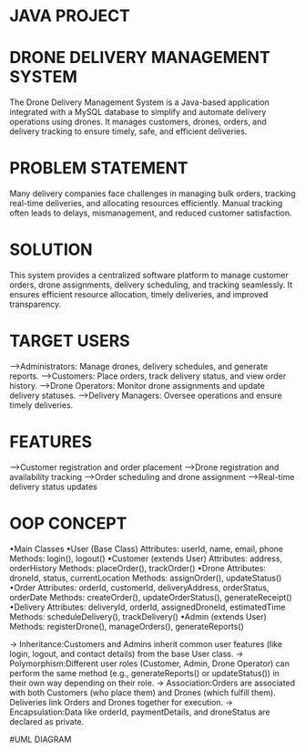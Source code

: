 # JAVA PROJECT

# DRONE DELIVERY MANAGEMENT SYSTEM
  The Drone Delivery Management System is a Java-based application integrated with a MySQL database to simplify and automate delivery operations using drones. It manages customers, drones, orders, and delivery         tracking to ensure timely, safe, and efficient deliveries.

# PROBLEM STATEMENT
  Many delivery companies face challenges in managing bulk orders, tracking real-time deliveries, and allocating resources efficiently. Manual tracking often leads to delays, mismanagement, and reduced customer         satisfaction.
  
# SOLUTION 
  This system provides a centralized software platform to manage customer orders, drone assignments, delivery scheduling, and tracking seamlessly. It ensures efficient resource allocation, timely deliveries, and       improved transparency.

# TARGET USERS
 -->Administrators: Manage drones, delivery schedules, and generate reports.
 -->Customers: Place orders, track delivery status, and view order history.
 -->Drone Operators: Monitor drone assignments and update delivery statuses.
 -->Delivery Managers: Oversee operations and ensure timely deliveries.

# FEATURES
 -->Customer registration and order placement
 -->Drone registration and availability tracking
 -->Order scheduling and drone assignment
 -->Real-time delivery status updates

# OOP CONCEPT
 •Main Classes
    •User (Base Class)
      Attributes: userId, name, email, phone
      Methods: login(), logout()
   •Customer (extends User)
      Attributes: address, orderHistory
      Methods: placeOrder(), trackOrder()
    •Drone
      Attributes: droneId, status, currentLocation
      Methods: assignOrder(), updateStatus()
    •Order
      Attributes: orderId, customerId, deliveryAddress, orderStatus, orderDate
      Methods: createOrder(), updateOrderStatus(), generateReceipt()
    •Delivery
      Attributes: deliveryId, orderId, assignedDroneId, estimatedTime
      Methods: scheduleDelivery(), trackDelivery()
    •Admin (extends User)
      Methods: registerDrone(), manageOrders(), generateReports()
  
  
   -> Inheritance:Customers and Admins inherit common user features (like login, logout, and contact details) from the base User class.
   -> Polymorphism:Different user roles (Customer, Admin, Drone Operator) can perform the same method (e.g., generateReports() or updateStatus()) in their own way depending on their role.
   -> Association:Orders are associated with both Customers (who place them) and Drones (which fulfill them). Deliveries link Orders and Drones together for execution.
   -> Encapsulation:Data like orderId, paymentDetails, and droneStatus are declared as private.
 
 #UML DIAGRAM
